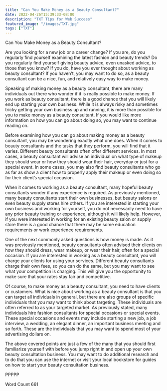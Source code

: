 ```yaml
---
title: "Can You Make Money as a Beauty Consultant?"
date: 2022-04-26T15:39:33-08:00
description: "TXT Tips for Web Success"
featured_image: "/images/TXT.jpg"
tags: ["TXT"]
---
```


Can You Make Money as a Beauty Consultant?

Are you looking for a new job or a career change?  If you are, do you regularly find yourself examining the latest fashion and beauty trends?  Do you regularly find yourself giving beauty advice, even unasked advice, to those that you know?  If you do, have you ever thought about working as beauty consultant?  If you haven’t, you may want to do so, as a beauty consultant can be a nice, fun, and relatively easy way to make money.

Speaking of making money as a beauty consultant, there are many individuals out there who wonder if it is really possible to make money.  If you work as beauty consultant, there is a good chance that you will likely end up starting your own business. While it is always risky and sometimes tricky getting your own business up and running, it is more than possible for you to make money as a beauty consultant.  If you would like more information on how you can go about doing so, you may want to continue reading on.

Before examining how you can go about making money as a beauty consultant, you may be wondering exactly what one does.  When it comes to beauty consultants and the tasks that they perform, you will find that it varies. Different beauty consultants often offer different services.  In most cases, a beauty consultant will advise an individual on what type of makeup they should wear or how they should wear their hair, everyday or just for a special event.  In some cases, you may also find beauty consultants who go as far as show a client how to properly apply their makeup or even doing so for their client’s special occasion.

When it comes to working as a beauty consultant, many hopeful beauty consultants wonder if any experience is required.  As previously mentioned, many beauty consultants start their own businesses, but beauty salons or even beauty supply stores hire others.  If you are interested in starting your own business and working for yourself, you do not necessarily need to have any prior beauty training or experience, although it will likely help.  However, if you were interested in working for an existing beauty salon or supply store there is a good chance that there may be some education requirements or work experience requirements.  

One of the next commonly asked questions is how money is made. As it was previously mentioned, beauty consultants often advised their clients on how they should dress, wear makeup, or wear their hair, often for a special occasion.  If you are interested in working as a beauty consultant, you will charge your clients for using your services.  Different beauty consultants charge their own fees, so you can do the same, but you may want to see what your competition is charging. This will give you the opportunity to make sure that your rates stay fair and competitive.

Of course, to make money as a beauty consultant, you need to have clients or customers.  What is nice about working as a beauty consultant is that you can target all individuals in general, but there are also groups of specific individuals that you may want to think about targeting. These individuals are often referred to as your targeted market. As previously stated, many individuals hire fashion consultants for special occasions or special events. These special occasions and events may include starting a new job, a job interview, a wedding, an elegant dinner, an important business meeting and so forth. These are the individuals that you may want to spend most of your advertising dollars on.

The above covered points are just a few of the many that you should first familiarize yourself with before you jump right in and open up your own beauty consultation business.  You may want to do additional research and to do that you can use the internet or visit your local bookstore for guides on how to start your beauty consultation business.

PPPPP

Word Count 661

